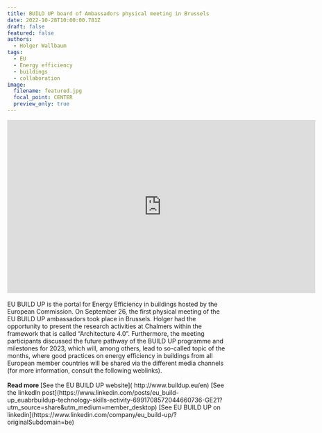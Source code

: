 ```yaml
---
title: BUILD UP board of Ambassadors physical meeting in Brussels
date: 2022-10-28T10:00:00.781Z
draft: false
featured: false
authors:
  - Holger Wallbaum
tags:
  - EU
  - Energy efficiency
  - buildings
  - collaboration
image:
  filename: featured.jpg
  focal_point: CENTER
  preview_only: true
---
```

<iframe src="https://www.linkedin.com/embed/feed/update/urn:li:ugcPost:6991708541023600640?compact=1" height="399" width="710" frameborder="0" allowfullscreen="" title="Embedded post"></iframe>
<br> </br>
EU BUILD UP is the portal for Energy Efficiency in buildings hosted by the European Commission. On September 26, the first physical meeting of the EU BUILD UP ambassadors took place in Brussels. Holger had the opportunity to present the research activities at Chalmers within the framework that is called “Architecture 4.0”. Furthermore, the meeting participants discussed the future pathway of the BUILD UP programme and milestones for 2023, which will, among others, lead to so-called topic of the months, where good practices on energy efficiency in buildings from all European member countries will be shared via the different media channels (for more information, consult the following weblinks). 
<br> </br>
<strong> Read more </strong>  
[See the EU BUILD UP website]( http://www.buildup.eu/en)  
[See the linkedIn post](https://www.linkedin.com/posts/eu_build-up_euabrbuildup-technology-skills-activity-6991708572044660736-GE21?utm_source=share&utm_medium=member_desktop)    
[See EU BUILD UP on linkedin](https://www.linkedin.com/company/eu_build-up/?originalSubdomain=be)  
